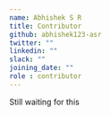 ```yaml
---
name: Abhishek S R
title: Contributor
github: abhishek123-asr
twitter: ""
linkedin: ""
slack: ""
joining_date: ""
role : contributor
---
```


Still waiting for this
